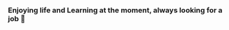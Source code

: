 ###  Enjoying life and Learning at the moment, always looking for a job 👋

<!--
**SamiAiyob/SamiAiyob** is a ✨ _special_ ✨ repository because its `README.md` (this file) appears on your GitHub profile.

- 🔭 If you have a job for me please let me know, I'm motivated and ready ...
-->
